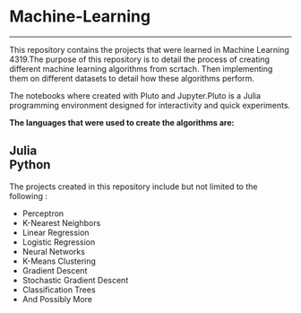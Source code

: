 # Machine-Learning

---
This repository contains the projects that were learned in Machine Learning 4319.The purpose of this repository is to detail the process of creating different machine learning algorithms from scrtach. Then implementing them on different datasets to detail how these algorithms perform.

The notebooks where created with Pluto and Jupyter.Pluto is a Julia programming environment designed for interactivity and quick experiments.

**The languages that were used to create the algorithms are:**

**Julia**\
**Python**
---

The projects created in this repository include but not limited to the following :

- Perceptron
- K-Nearest Neighbors
- Linear Regression
- Logistic Regression
- Neural Networks
- K-Means Clustering
- Gradient Descent
- Stochastic Gradient Descent
- Classification Trees
- And Possibly More
